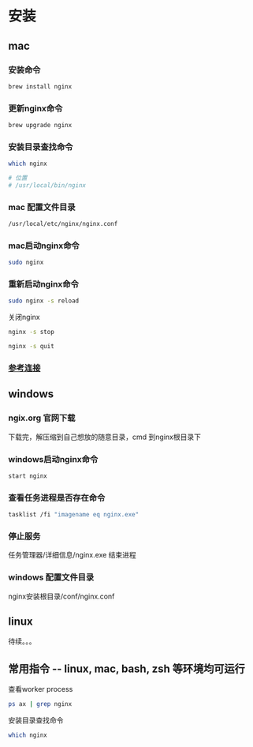 # 安装

## mac

### 安装命令

```sh
brew install nginx
```

### 更新nginx命令

```sh
brew upgrade nginx
```

### 安装目录查找命令

```sh
which nginx

# 位置
# /usr/local/bin/nginx
```

### mac 配置文件目录

```sh
/usr/local/etc/nginx/nginx.conf
```

### mac启动nginx命令

```sh
sudo nginx
```

### 重新启动nginx命令

```sh
sudo nginx -s reload
```

关闭nginx

```sh
nginx -s stop

nginx -s quit
```

### [参考连接](https://www.cnblogs.com/tandaxia/p/8810648.html)

## windows

### ngix.org 官网下载

下载完，解压缩到自己想放的随意目录，cmd 到nginx根目录下

### windows启动nginx命令

```sh
start nginx
```

### 查看任务进程是否存在命令

```sh
tasklist /fi "imagename eq nginx.exe"
```

### 停止服务

任务管理器/详细信息/nginx.exe 结束进程

### windows 配置文件目录

nginx安装根目录/conf/nginx.conf

## linux

待续。。。

## 常用指令 -- linux, mac, bash, zsh 等环境均可运行

查看worker process

```sh
ps ax | grep nginx
```

安装目录查找命令

```sh
which nginx
```
